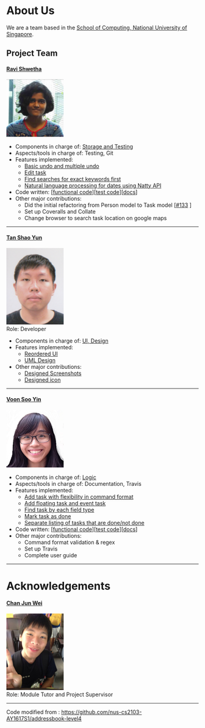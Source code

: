 # About Us

We are a team based in the [School of Computing, National University of Singapore](http://www.comp.nus.edu.sg).

## Project Team

#### [Ravi Shwetha](http://github.com/ravishwetha) 
<img src="images/RaviShwetha.jpg" width="150"><br>

* Components in charge of: [Storage and Testing](https://github.com/se-edu/addressbook-level4/blob/master/docs/DeveloperGuide.md#storage-component)
* Aspects/tools in charge of: Testing, Git
* Features implemented:
   * [Basic undo and multiple undo](https://github.com/se-edu/addressbook-level4/blob/master/docs/UserGuide.md#listing-all-persons--list)
   * [Edit task](https://github.com/se-edu/addressbook-level4/blob/master/docs/UserGuide.md#deleting-a-person--delete)
   * [Find searches for exact keywords first](https://github.com/se-edu/addressbook-level4/blob/master/docs/UserGuide.md#deleting-a-person--delete)
   * [Natural language processing for dates using Natty API](https://github.com/se-edu/addressbook-level4/blob/master/docs/UserGuide.md#deleting-a-person--delete)
* Code written: [[functional code](A0146130W.md)][[test code](A0146130W.md)][[docs](A0146130W.md)]
* Other major contributions:
  * Did the initial refactoring from Person model to Task model [[#133](https://github.com/se-edu/addressbook-level4/pull/152) ]
  * Set up Coveralls and Collate
  * Change browser to search task location on google maps
  
-----

#### [Tan Shao Yun](http://github.com/shaocloud)
<img src="images/ShaoYun.jpg" width="150"><br>
Role: Developer <br>  
* Components in charge of: [UI, Design](https://github.com/CS2103AUG2016-F10-C3/main/blob/master/docs/DeveloperGuide.md#design)
* Features implemented:	
	* [Reordered UI](https://github.com/CS2103AUG2016-F10-C3/main/tree/C3/UI/Compatibi/src/main/resources/view)
	* [UML Design](TBA)
* Other major contributions:
	* [Designed Screenshots](https://github.com/CS2103AUG2016-F10-C3/main/blob/master/docs/images/Ui.jpg)
	* [Designed icon](https://github.com/CS2103AUG2016-F10-C3/main/blob/C3/UI/Compatibi/src/main/resources/images/tary.png)

-----

#### [Voon Soo Yin](http://github.com/tessav) 
<img src="images/SooYin.jpg" width="150"><br>
 
* Components in charge of: [Logic](https://github.com/se-edu/addressbook-level4/blob/master/docs/DeveloperGuide.md#logic-component)
* Aspects/tools in charge of: Documentation, Travis
* Features implemented:
   * [Add task with flexibility in command format]()
   * [Add floating task and event task]()
   * [Find task by each field type]()
   * [Mark task as done]()
   * [Separate listing of tasks that are done/not done]()
* Code written: [[functional code](A0130677A.md)][[test code](A0130677A.md)][[docs](A0130677A.md)]
* Other major contributions:
  * Command format validation & regex
  * Set up Travis
  * Complete user guide
 
------

# Acknowledgements

#### [Chan Jun Wei](http://github.com/chanjunweimy) 
<img src="images/ChanJunWei.jpg" width="150"><br>
 Role: Module Tutor and Project Supervisor <br>  

 -----
 
Code modified from : https://github.com/nus-cs2103-AY1617S1/addressbook-level4
